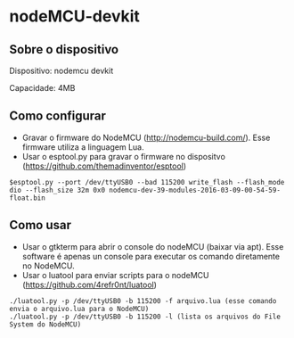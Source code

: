 # nodeMCU-devkit

## Sobre o dispositivo

Dispositivo: nodemcu devkit

Capacidade: 4MB


## Como configurar
- Gravar o firmware do NodeMCU  (http://nodemcu-build.com/). Esse firmware utiliza a linguagem Lua.
- Usar o esptool.py para gravar o firmware no dispositvo (https://github.com/themadinventor/esptool)
	
```shell
$esptool.py --port /dev/ttyUSB0 --bad 115200 write_flash --flash_mode dio --flash_size 32m 0x0 nodemcu-dev-39-modules-2016-03-09-00-54-59-float.bin
```

## Como usar
- Usar o gtkterm para abrir o console do nodeMCU (baixar via apt). Esse software é apenas un console para executar os comando diretamente no NodeMCU.
- Usar o luatool para enviar scripts para o nodeMCU (https://github.com/4refr0nt/luatool)

```shell
./luatool.py -p /dev/ttyUSB0 -b 115200 -f arquivo.lua (esse comando envia o arquivo.lua para o NodeMCU)
./luatool.py -p /dev/ttyUSB0 -b 115200 -l (lista os arquivos do File System do NodeMCU)
```

